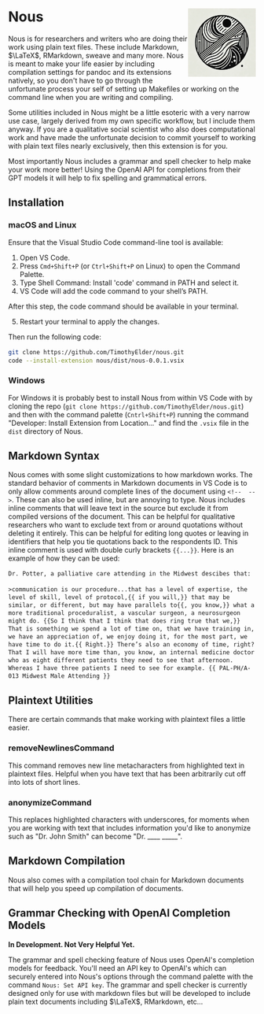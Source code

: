 # Nous <img src='data/nous.png' align="right" height="138.5" /></a>

Nous is for researchers and writers who are doing their work using plain text files. These include Markdown, $\LaTeX$, RMarkdown, sweave and many more. Nous is meant to make your life easier by including compilation settings for pandoc and its extensions natively, so you don't have to go through the unfortunate process your self of setting up Makefiles or working on the command line when you are writing and compiling.

Some utilities included in Nous might be a little esoteric with a very narrow use case, largely derived from my own specific workflow, but I include them anyway. If you are a qualitative social scientist who also does computational work and have made the unfortunate decision to commit yourself to working with plain text files nearly exclusively, then this extension is for you.

Most importantly Nous includes a grammar and spell checker to help make your work more better! Using the OpenAI API for completions from their GPT models it will help to fix spelling and grammatical errors.

## Installation 

### macOS and Linux

Ensure that the Visual Studio Code command-line tool is available:
	
1.	Open VS Code.
2.	Press `Cmd+Shift+P` (or `Ctrl+Shift+P` on Linux) to open the Command Palette.
3.	Type Shell Command: Install 'code' command in PATH and select it.
4.	VS Code will add the code command to your shell’s PATH.

After this step, the code command should be available in your terminal.

5.	Restart your terminal to apply the changes.

Then run the following code:
```sh
git clone https://github.com/TimothyElder/nous.git
code --install-extension nous/dist/nous-0.0.1.vsix
```

### Windows

For Windows it is probably best to install Nous from within VS Code with by cloning the repo (`git clone https://github.com/TimothyElder/nous.git`) and then with the command palette (`Cntrl+Shift+P`) running the command "Developer: Install Extension from Location..." and find the `.vsix` file in the `dist` directory of Nous.

## Markdown Syntax

Nous comes with some slight customizations to how markdown works. The standard behavior of comments in Markdown documents in VS Code is to only allow comments around complete lines of the document using `<!--  -->`. These can also be used inline, but are annoying to type. Nous includes inline comments that will leave text in the source but exclude it from compiled versions of the document. This can be helpful for qualitative researchers who want to exclude text from or around quotations without deleting it entirely. This can be helpful for editing long quotes or leaving in identifiers that help you tie quotations back to the respondents ID. This inline comment is used with double curly brackets `{{...}}`. Here is an example of how they can be used:

```
Dr. Potter, a palliative care attending in the Midwest descibes that:

>communication is our procedure...that has a level of expertise, the level of skill, level of protocol,{{ if you will,}} that may be similar, or different, but may have parallels to{{, you know,}} what a more traditional proceduralist, a vascular surgeon, a neurosurgeon might do. {{So I think that I think that does ring true that we,}} That is something we spend a lot of time on, that we have training in, we have an appreciation of, we enjoy doing it, for the most part, we have time to do it.{{ Right.}} There’s also an economy of time, right? That I will have more time than, you know, an internal medicine doctor who as eight different patients they need to see that afternoon. Whereas I have three patients I need to see for example. {{ PAL-PH/A-013 Midwest Male Attending }}
```

## Plaintext Utilities

There are certain commands that make working with plaintext files a little easier. 

### removeNewlinesCommand

This command removes new line metacharacters from highlighted text in plaintext files. Helpful when you have text that has been arbitrarily cut off into lots of short lines.

### anonymizeCommand

This replaces highlighted characters with underscores, for moments when you are working with text that includes information you'd like to anonymize such as "Dr. John Smith" can become "Dr. ____ _____".

## Markdown Compilation

Nous also comes with a compilation tool chain for Markdown documents that will help you speed up compilation of documents.

## Grammar Checking with OpenAI Completion Models

**In Development. Not Very Helpful Yet.**

The grammar and spell checking feature of Nous uses OpenAI's completion models for feedback. You'll need an API key to OpenAI's which can securely entered into Nous's options through the command palette with the command `Nous: Set API key`. The grammar and spell checker is currently designed only for use with markdown files but will be developed to include plain text documents including $\LaTeX$, RMarkdown, etc...

